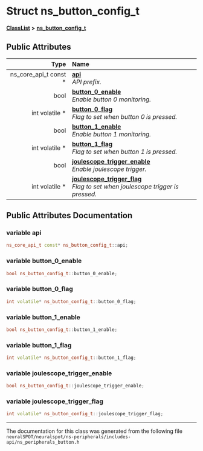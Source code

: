

# Struct ns\_button\_config\_t



[**ClassList**](annotated.md) **>** [**ns\_button\_config\_t**](structns__button__config__t.md)


























## Public Attributes

| Type | Name |
| ---: | :--- |
|  ns\_core\_api\_t const  \* | [**api**](#variable-api)  <br>_API prefix._  |
|  bool | [**button\_0\_enable**](#variable-button_0_enable)  <br>_Enable button 0 monitoring._  |
|  int volatile \* | [**button\_0\_flag**](#variable-button_0_flag)  <br>_Flag to set when button 0 is pressed._  |
|  bool | [**button\_1\_enable**](#variable-button_1_enable)  <br>_Enable button 1 monitoring._  |
|  int volatile \* | [**button\_1\_flag**](#variable-button_1_flag)  <br>_Flag to set when button 1 is pressed._  |
|  bool | [**joulescope\_trigger\_enable**](#variable-joulescope_trigger_enable)  <br>_Enable joulescope trigger._  |
|  int volatile \* | [**joulescope\_trigger\_flag**](#variable-joulescope_trigger_flag)  <br>_Flag to set when joulescope trigger is pressed._  |












































## Public Attributes Documentation




### variable api 

```C++
ns_core_api_t const* ns_button_config_t::api;
```






### variable button\_0\_enable 

```C++
bool ns_button_config_t::button_0_enable;
```






### variable button\_0\_flag 

```C++
int volatile* ns_button_config_t::button_0_flag;
```






### variable button\_1\_enable 

```C++
bool ns_button_config_t::button_1_enable;
```






### variable button\_1\_flag 

```C++
int volatile* ns_button_config_t::button_1_flag;
```






### variable joulescope\_trigger\_enable 

```C++
bool ns_button_config_t::joulescope_trigger_enable;
```






### variable joulescope\_trigger\_flag 

```C++
int volatile* ns_button_config_t::joulescope_trigger_flag;
```




------------------------------
The documentation for this class was generated from the following file `neuralSPOT/neuralspot/ns-peripherals/includes-api/ns_peripherals_button.h`

